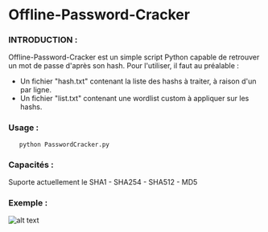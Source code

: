 # Offline-Password-Cracker

### INTRODUCTION :
Offline-Password-Cracker est un simple script Python capable de retrouver un mot de passe d'après son hash.
Pour l'utiliser, il faut au préalable :
- Un fichier "hash.txt" contenant la liste des hashs à traiter, à raison d'un par ligne.
- Un fichier "list.txt" contenant une wordlist custom à appliquer sur les hashs.

### Usage :
       python PasswordCracker.py
       
### Capacités :
Suporte actuellement le SHA1 - SHA254 - SHA512 - MD5

### Exemple :
![alt text](https://raw.github.com/HomardBoy/Offline-Password-Cracker/git.PNG)

